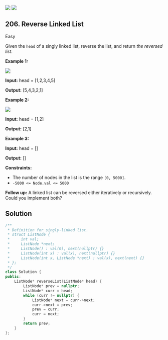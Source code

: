 [![](https://img.shields.io/github/stars/javadev/LeetCode-in-All?label=Stars&style=flat-square)](https://github.com/javadev/LeetCode-in-All)
[![](https://img.shields.io/github/forks/javadev/LeetCode-in-All?label=Fork%20me%20on%20GitHub%20&style=flat-square)](https://github.com/javadev/LeetCode-in-All/fork)

## 206\. Reverse Linked List

Easy

Given the `head` of a singly linked list, reverse the list, and return _the reversed list_.

**Example 1:**

![](https://assets.leetcode.com/uploads/2021/02/19/rev1ex1.jpg)

**Input:** head = [1,2,3,4,5]

**Output:** [5,4,3,2,1] 

**Example 2:**

![](https://assets.leetcode.com/uploads/2021/02/19/rev1ex2.jpg)

**Input:** head = [1,2]

**Output:** [2,1] 

**Example 3:**

**Input:** head = []

**Output:** [] 

**Constraints:**

*   The number of nodes in the list is the range `[0, 5000]`.
*   `-5000 <= Node.val <= 5000`

**Follow up:** A linked list can be reversed either iteratively or recursively. Could you implement both?

## Solution

```cpp
/**
 * Definition for singly-linked list.
 * struct ListNode {
 *     int val;
 *     ListNode *next;
 *     ListNode() : val(0), next(nullptr) {}
 *     ListNode(int x) : val(x), next(nullptr) {}
 *     ListNode(int x, ListNode *next) : val(x), next(next) {}
 * };
 */
class Solution {
public:
    ListNode* reverseList(ListNode* head) {
        ListNode* prev = nullptr;
        ListNode* curr = head;
        while (curr != nullptr) {
            ListNode* next = curr->next;
            curr->next = prev;
            prev = curr;
            curr = next;
        }
        return prev;
    }
};
```
